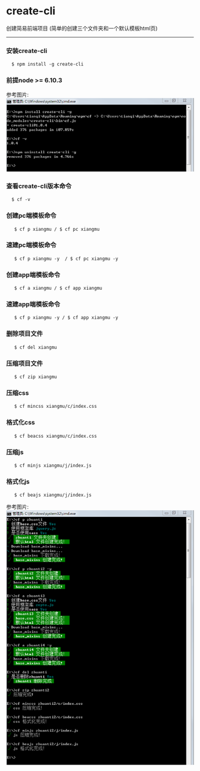 # create-cli
创建简易前端项目
(简单的创建三个文件夹和一个默认模板html页)


---
### 安装create-cli
``` 
  $ npm install -g create-cli
``` 
### 前提node >= 6.10.3

参考图片:<br/>
![image](https://github.com/uustoboy/create-cli/raw/master/explain-img/1.png)

### 查看create-cli版本命令
``` 
  $ cf -v
``` 

### 创建pc端模板命令
``` 
   $ cf p xiangmu / $ cf pc xiangmu
``` 
### 速建pc端模板命令
``` 
   $ cf p xiangmu -y  / $ cf pc xiangmu -y
``` 
### 创建app端模板命令
``` 
   $ cf a xiangmu / $ cf app xiangmu
``` 
### 速建app端模板命令
``` 
   $ cf p xiangmu -y / $ cf app xiangmu -y
``` 
### 删除项目文件
``` 
   $ cf del xiangmu
``` 
### 压缩项目文件
``` 
   $ cf zip xiangmu
``` 
### 压缩css
``` 
   $ cf mincss xiangmu/c/index.css
``` 
### 格式化css
``` 
   $ cf beacss xiangmu/c/index.css
``` 
### 压缩js
``` 
   $ cf minjs xiangmu/j/index.js
``` 
### 格式化js
``` 
   $ cf beajs xiangmu/j/index.js
``` 

参考图片:<br/>
![image](https://github.com/uustoboy/create-cli/raw/master/explain-img/2.png)
